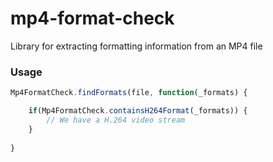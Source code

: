# mp4-format-check

Library for extracting formatting information from an MP4 file

### Usage

```javascript
Mp4FormatCheck.findFormats(file, function(_formats) {

    if(Mp4FormatCheck.containsH264Format(_formats)) {
        // We have a H.264 video stream
    }
    
}
```

